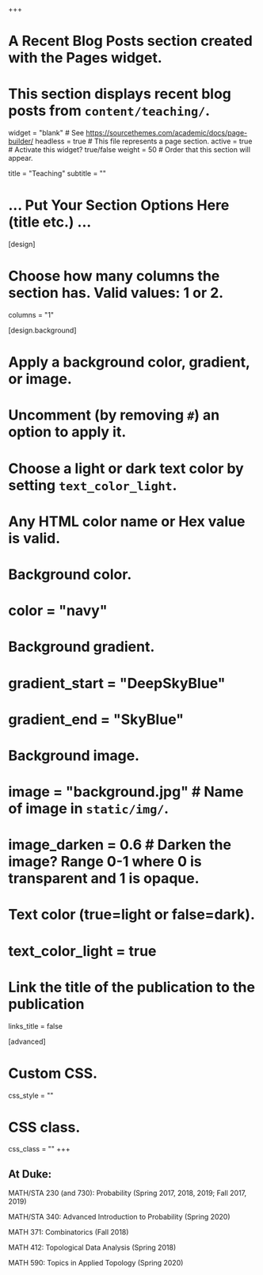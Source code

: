 +++
# A Recent Blog Posts section created with the Pages widget.
# This section displays recent blog posts from `content/teaching/`.

widget = "blank"  # See https://sourcethemes.com/academic/docs/page-builder/
headless = true  # This file represents a page section.
active = true  # Activate this widget? true/false
weight = 50  # Order that this section will appear.

title = "Teaching"
subtitle = ""

# ... Put Your Section Options Here (title etc.) ...
[design]
  # Choose how many columns the section has. Valid values: 1 or 2.
  columns = "1"

[design.background]
  # Apply a background color, gradient, or image.
  #   Uncomment (by removing `#`) an option to apply it.
  #   Choose a light or dark text color by setting `text_color_light`.
  #   Any HTML color name or Hex value is valid.

  # Background color.
  # color = "navy"

  # Background gradient.
  # gradient_start = "DeepSkyBlue"
  # gradient_end = "SkyBlue"

  # Background image.
  # image = "background.jpg"  # Name of image in `static/img/`.
  # image_darken = 0.6  # Darken the image? Range 0-1 where 0 is transparent and 1 is opaque.

  # Text color (true=light or false=dark).
  # text_color_light = true  

  # Link the title of the publication to the publication
   links_title = false

[advanced]
 # Custom CSS.
 css_style = ""

 # CSS class.
 css_class = ""
+++
## At Duke:

MATH/STA 230 (and 730): Probability (Spring 2017, 2018, 2019; Fall 2017, 2019)

MATH/STA 340: Advanced Introduction to Probability (Spring 2020)

MATH 371: Combinatorics (Fall 2018)

MATH 412: Topological Data Analysis (Spring 2018)

MATH 590: Topics in Applied Topology (Spring 2020)
